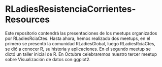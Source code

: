 # RLadiesResistenciaCorrientes-Resources
Este repositorio contendrá las presentaciones de los meetups organizados por RLadiesRciaCtes. Hasta ahora, hemos realizado dos meetups, en el primero se presentó la comunidad RLadiesGlobal, luego RLadiesRciaCtes, se dió a conocer R, su historia y aplicaciones. En el segundo meetup se dictó un taller inicial de R. En Octubre celebraremos nuestro tercer meetup sobre Visualización de datos con ggplot2.
